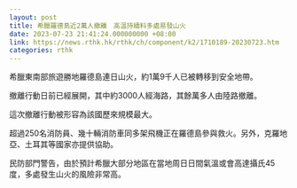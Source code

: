 ```yaml
---
layout: post
title: 希臘羅德島近2萬人撤離　高溫持續料多處易發山火
date: 2023-07-23 21:41:24.000000000 +08:00
link: https://news.rthk.hk/rthk/ch/component/k2/1710189-20230723.htm
categories: rthk
---
```


希臘東南部旅遊勝地羅德島連日山火，約1萬9千人已被轉移到安全地帶。

撤離行動日前已經展開，其中約3000人經海路，其餘萬多人由陸路撤離。

這次撤離行動被形容為該國歷來規模最大。

超過250名消防員、幾十輛消防車同多架飛機正在羅德島參與救火。另外，克羅地亞、土耳其等國家亦提供協助。

民防部門警告，由於預計希臘大部分地區在當地周日日間氣溫或會高達攝氏45度，多處發生山火的風險非常高。
